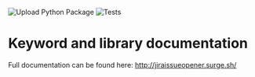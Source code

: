 ![Upload Python Package](https://github.com/andreagubellini/robotframework-jiraissueopener/workflows/Upload%20Python%20Package/badge.svg?branch=master) ![Tests](https://github.com/andreagubellini/robotframework-jiraissueopener/workflows/Tests/badge.svg?branch=master)

# Keyword and library documentation
Full documentation can be found here: http://jiraissueopener.surge.sh/
